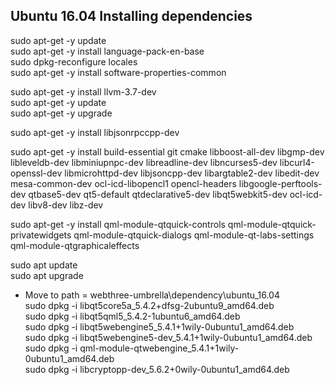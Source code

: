 ## Ubuntu 16.04 Installing dependencies

sudo apt-get -y update		
sudo apt-get -y install language-pack-en-base		
sudo dpkg-reconfigure locales		
sudo apt-get -y install software-properties-common		

sudo apt-get -y install llvm-3.7-dev		
sudo apt-get -y update		
sudo apt-get -y upgrade		

sudo apt-get -y install libjsonrpccpp-dev		

sudo apt-get -y install build-essential git cmake libboost-all-dev libgmp-dev libleveldb-dev libminiupnpc-dev libreadline-dev libncurses5-dev libcurl4-openssl-dev libmicrohttpd-dev libjsoncpp-dev libargtable2-dev libedit-dev mesa-common-dev ocl-icd-libopencl1 opencl-headers libgoogle-perftools-dev qtbase5-dev qt5-default qtdeclarative5-dev libqt5webkit5-dev ocl-icd-dev libv8-dev libz-dev		

sudo apt-get -y install qml-module-qtquick-controls qml-module-qtquick-privatewidgets qml-module-qtquick-dialogs qml-module-qt-labs-settings qml-module-qtgraphicaleffects		

sudo apt update		
sudo apt upgrade		

* Move to path = webthree-umbrella\dependency\ubuntu_16.04     
sudo dpkg -i libqt5core5a_5.4.2+dfsg-2ubuntu9_amd64.deb		
sudo dpkg -i libqt5qml5_5.4.2-1ubuntu6_amd64.deb		
sudo dpkg -i libqt5webengine5_5.4.1+1wily-0ubuntu1_amd64.deb		
sudo dpkg -i libqt5webengine5-dev_5.4.1+1wily-0ubuntu1_amd64.deb		
sudo dpkg -i qml-module-qtwebengine_5.4.1+1wily-0ubuntu1_amd64.deb		
sudo dpkg -i libcryptopp-dev_5.6.2+0wily-0ubuntu1_amd64.deb		

